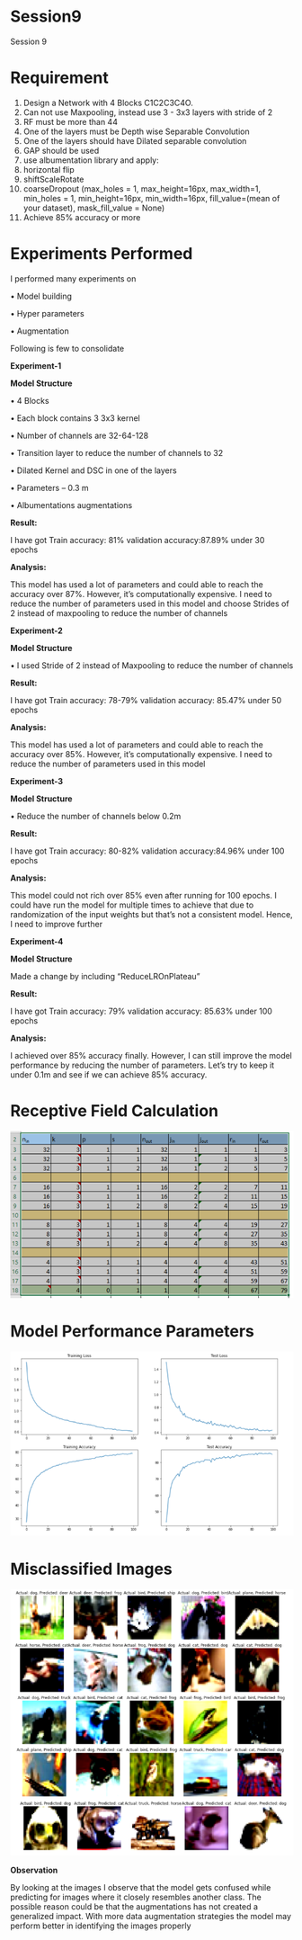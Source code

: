 # Session9
Session 9 

# Requirement
1.	Design a Network with 4 Blocks C1C2C3C4O.
2.	Can not use Maxpooling, instead use 3 - 3x3 layers with stride of 2 
3.	RF must be more than 44 
4.	One of the layers must be Depth wise Separable Convolution
5.	One of the layers should have Dilated separable convolution
6.	GAP should be used
7.	use albumentation library and apply:
1.	horizontal flip
2.	shiftScaleRotate
3.	coarseDropout (max_holes = 1, max_height=16px, max_width=1, min_holes = 1, min_height=16px, min_width=16px, fill_value=(mean of your dataset), mask_fill_value = None)
8.	Achieve 85% accuracy or more 

# Experiments Performed 
I performed many experiments on 

•	Model building 

•	Hyper parameters 

•	Augmentation 

Following is few to consolidate 


**Experiment-1**

**Model Structure**

•	4 Blocks 

•	Each block contains 3 3x3 kernel

•	Number of channels are 32-64-128 

•	Transition layer to reduce the number of channels to 32

•	Dilated Kernel and DSC in one of the layers 

•	Parameters – 0.3 m

•	Albumentations augmentations

**Result:**

I have got Train accuracy: 81% validation accuracy:87.89% under 30 epochs 

**Analysis:**

This model has used a lot of parameters and could able to reach the accuracy over 87%. However, it’s computationally expensive. I need to reduce the number of parameters used in this model and choose Strides of 2 instead of maxpooling to reduce the number of channels 

**Experiment-2**

**Model Structure**

•	I used Stride of 2 instead of Maxpooling to reduce the number of channels 

**Result:**

I have got Train accuracy: 78-79% validation accuracy: 85.47% under 50 epochs 

**Analysis:**

This model has used a lot of parameters and could able to reach the accuracy over 85%. However, it’s computationally expensive. I need to reduce the number of parameters used in this model

**Experiment-3**

**Model Structure**

•	Reduce the number of channels below 0.2m

**Result:**

I have got Train accuracy: 80-82% validation accuracy:84.96% under 100 epochs 

**Analysis:**

This model could not rich over 85% even after running for 100 epochs. I could have run the model for multiple times to achieve that due to randomization of the input weights but that’s not a consistent model. Hence, I need to improve further 

**Experiment-4**

**Model Structure**

Made a change by including “ReduceLROnPlateau” 

**Result:**

I have got Train accuracy: 79% validation accuracy: 85.63% under 100 epochs 

**Analysis:**

I achieved over 85% accuracy finally. However, I can still improve the model performance by reducing the number of parameters. Let’s try to keep it under 0.1m and see if we can achieve 85% accuracy.

 


# Receptive Field Calculation

![ ](images/RF_CALC.PNG)

# Model Performance Parameters
![ ](images/loss_accuracy.PNG)

# Misclassified Images
![ ](images/misclassified.png)


**Observation**

By looking at the images I observe that the model gets confused while predicting for images where it closely resembles another class. The possible reason could be that the augmentations has not created a generalized impact. With more data augmentation strategies the model may perform better in identifying the images properly



